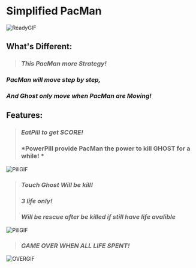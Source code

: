 # Simplified PacMan

![ReadyGIF](https://bitbucket.org/XiaodongQuan/simplified_pacman/raw/c995e50dcc1163d5cc3539d5f3fe27d1f1908939/introduction/showReady.gif)   

## What's Different:
>### *This PacMan more Strategy!*
### *PacMan will move step by step,*
### *And Ghost only move when PacMan are Moving!*

## Features:
>### *EatPill to get SCORE!*
>### *PowerPill provide PacMan the power to kill GHOST for a while! *  
  
![PillGIF](https://bitbucket.org/XiaodongQuan/simplified_pacman/raw/87a474c809b398df4d896ef262f30512469929f5/introduction/showPowerPill.gif)  

>### *Touch Ghost Will be kill!* 
>### *3 life only!* 
>### *Will be rescue after be killed if still have life avalible* 

![PillGIF](https://bitbucket.org/XiaodongQuan/simplified_pacman/raw/87a474c809b398df4d896ef262f30512469929f5/introduction/showDeath.gif)

>### *GAME OVER WHEN ALL LIFE SPENT!* 

![OVERGIF](https://bitbucket.org/XiaodongQuan/simplified_pacman/raw/87a474c809b398df4d896ef262f30512469929f5/introduction/showGameOver.gif)